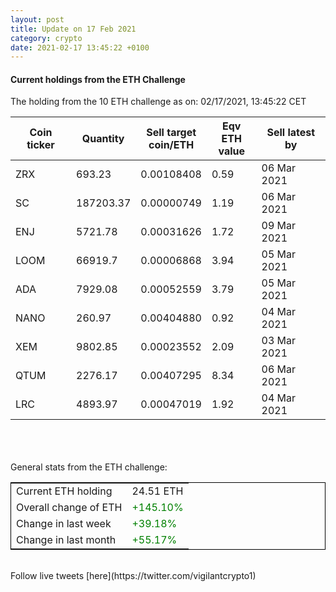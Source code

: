 ```yaml
---
layout: post
title: Update on 17 Feb 2021
category: crypto
date: 2021-02-17 13:45:22 +0100
---
```

<!-- Global site tag (gtag.js) - Google Analytics -->
<script async src="https://www.googletagmanager.com/gtag/js?id=UA-103831149-5"></script>
<script>
  window.dataLayer = window.dataLayer || [];
  function gtag(){dataLayer.push(arguments);}
  gtag('js', new Date());

  gtag('config', 'UA-103831149-5');
</script>


#### Current holdings from the ETH Challenge

The holding from the 10 ETH challenge as on: 02/17/2021, 13:45:22 CET

|Coin ticker|Quantity|Sell target<br>coin/ETH|Eqv ETH<br>value|Sell latest by|
|-----------|--------|-----------|-----------|--------------|
ZRX|693.23|  0.00108408|0.59|06 Mar 2021|
SC|187203.37|  0.00000749|1.19|06 Mar 2021|
ENJ|5721.78|  0.00031626|1.72|09 Mar 2021|
LOOM|66919.7|  0.00006868|3.94|05 Mar 2021|
ADA|7929.08|  0.00052559|3.79|05 Mar 2021|
NANO|260.97|  0.00404880|0.92|04 Mar 2021|
XEM|9802.85|  0.00023552|2.09|03 Mar 2021|
QTUM|2276.17|  0.00407295|8.34|06 Mar 2021|
LRC|4893.97|  0.00047019|1.92|04 Mar 2021|

<br>
<br>
<br>
General stats from the ETH challenge:

<table style="border:1px solid black;margin-left:auto;margin-right:auto;">
	<tbody>
	<tr>
		<td>Current ETH holding</td>
		<td>     24.51 ETH</td>
	</tr>
	<tr>
		<td>Overall change of ETH</td>
		<td><font color="green">+145.10%</font></td>
	</tr>
	<tr>
		<td>Change in last week</td>
		<td><font color="green">+39.18%</font></td>
	</tr>
	<tr>
		<td>Change in last month</td>
		<td><font color="green">+55.17%</font></td>
	</tr>
	</tbody>
</table>

<br>
Follow live tweets [here](https://twitter.com/vigilantcrypto1)
<br>
<br>